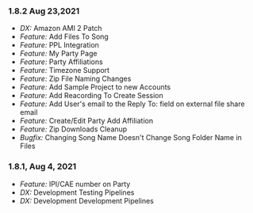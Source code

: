 ### 1.8.2 Aug 23,2021
- _DX:_ Amazon AMI 2 Patch
- _Feature:_ Add Files To Song
- _Feature:_ PPL Integration
- _Feature:_ My Party Page
- _Feature:_ Party Affiliations
- _Feature:_ Timezone Support
- _Feature:_ Zip File Naming Changes
- _Feature:_ Add Sample Project to new Accounts
- _Feature:_ Add Reacording To Create Session
- _Feature:_ Add User's email to the Reply To: field on external file share email
- _Feature:_ Create/Edit Party Add Affiliation
- _Feature:_ Zip Downloads Cleanup
- _Bugfix:_ Changing Song Name Doesn't Change Song Folder Name in Files
### 1.8.1, Aug 4, 2021
- _Feature:_ IPI/CAE number on Party
- _DX:_ Development Testing Pipelines
- _DX:_ Development Development Pipelines
